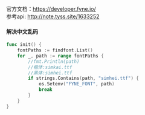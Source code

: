 官方文档：https://developer.fyne.io/ <br>
参考api: http://note.tyss.site/1633252 

#### 解决中文乱码
```go
func init() {
	fontPaths := findfont.List()
	for _, path := range fontPaths {
		//fmt.Println(path)
		//楷体:simkai.ttf
		//黑体:simhei.ttf
		if strings.Contains(path, "simhei.ttf") {
			os.Setenv("FYNE_FONT", path)
			break
		}
	}
}
```